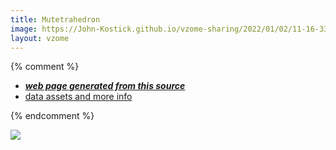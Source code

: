 ```yaml
---
title: Mutetrahedron
image: https://John-Kostick.github.io/vzome-sharing/2022/01/02/11-16-33-Mutetrahedron/Mutetrahedron.png
layout: vzome
---
```


{% comment %}
 - [***web page generated from this source***][post]
 - [data assets and more info][github]

[post]: <https://John-Kostick.github.io/vzome-sharing/2022/01/02/Mutetrahedron-11-16-33.html>
[github]: <https://github.com/John-Kostick/vzome-sharing/tree/main/2022/01/02/11-16-33-Mutetrahedron/>
{% endcomment %}

<vzome-viewer style="width: 100%; height: 65vh;"
       src="https://John-Kostick.github.io/vzome-sharing/2022/01/02/11-16-33-Mutetrahedron/Mutetrahedron.vZome" >
  <img src="https://John-Kostick.github.io/vzome-sharing/2022/01/02/11-16-33-Mutetrahedron/Mutetrahedron.png" />
</vzome-viewer>